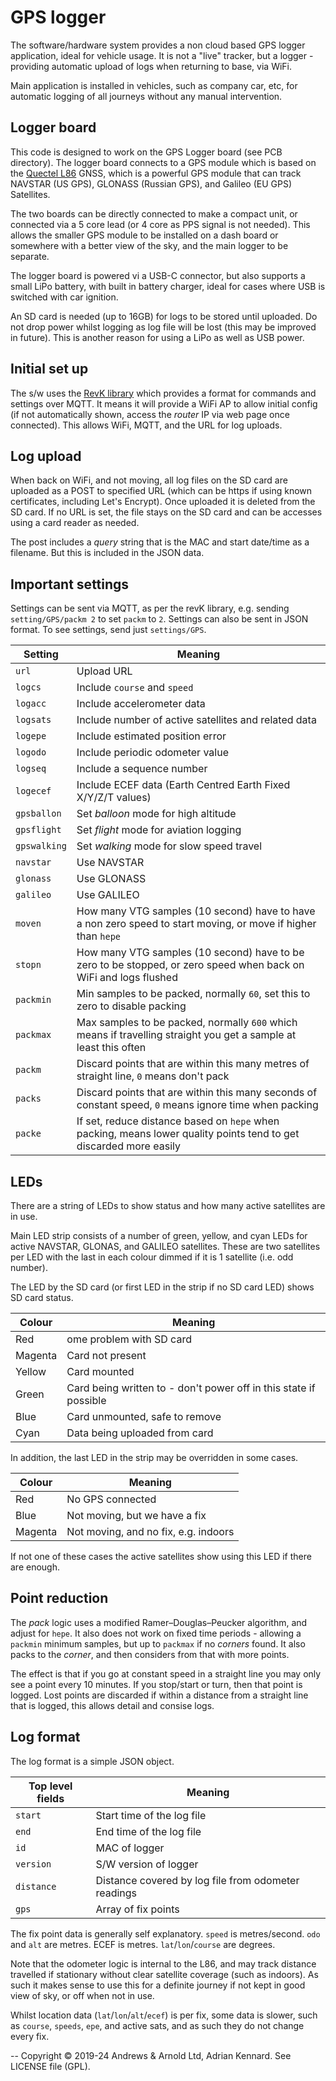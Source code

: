 # GPS logger

The software/hardware system provides a non cloud based GPS logger application, ideal for vehicle usage. It is not a "live" tracker, but a logger - providing automatic upload of logs when returning to base, via WiFi.

Main application is installed in vehicles, such as company car, etc, for automatic logging of all journeys without any manual intervention.

## Logger board

This code is designed to work on the GPS Logger board (see PCB directory). The logger board connects to a GPS module which is based on the [Quectel L86](https://www.quectel.com/wp-content/uploads/pdfupload/Quectel_L86_GNSS_Specification_V1.3.pdf) GNSS, which is a powerful GPS module that can track NAVSTAR (US GPS), GLONASS (Russian GPS), and Galileo (EU GPS) Satellites.

The two boards can be directly connected to make a compact unit, or connected via a 5 core lead (or 4 core as PPS signal is not needed). This allows the smaller GPS module to be installed on a dash board or somewhere with a better view of the sky, and the main logger to be separate.

The logger board is powered vi a USB-C connector, but also supports a small LiPo battery, with built in battery charger, ideal for cases where USB is switched with car ignition.

An SD card is needed (up to 16GB) for logs to be stored until uploaded. Do not drop power whilst logging as log file will be lost (this may be improved in future). This is another reason for using a LiPo as well as USB power.

## Initial set up

The s/w uses the [RevK library](https://github.com/revk/ESP32-RevK) which provides a format for commands and settings over MQTT. It means it will provide a WiFi AP to allow initial config (if not automatically shown, access the *router* IP via web page once connected). This allows WiFi, MQTT, and the URL for log uploads.

## Log upload

When back on WiFi, and not moving, all log files on the SD card are uploaded as a POST to specified URL (which can be https if using known certificates, including Let's Encrypt). Once uploaded it is deleted from the SD card. If no URL is set, the file stays on the SD card and can be accesses using a card reader as needed.

The post includes a *query* string that is the MAC and start date/time as a filename. But this is included in the JSON data.

## Important settings

Settings can be sent via MQTT, as per the revK library, e.g. sending `setting/GPS/packm 2` to set `packm` to `2`. Settings can also be sent in JSON format. To see settings, send just `settings/GPS`.

|Setting|Meaning|
|-------|-------|
|`url`|Upload URL|
|`logcs`|Include `course` and `speed`|
|`logacc`|Include accelerometer data|
|`logsats`|Include number of active satellites and related data|
|`logepe`|Include estimated position error|
|`logodo`|Include periodic odometer value|
|`logseq`|Include a sequence number|
|`logecef`|Include ECEF data (Earth Centred Earth Fixed X/Y/Z/T values)|
|`gpsballon`|Set *balloon* mode for high altitude|
|`gpsflight`|Set *flight* mode for aviation logging|
|`gpswalking`|Set *walking* mode for slow speed travel|
|`navstar`|Use NAVSTAR|
|`glonass`|Use GLONASS|
|`galileo`|Use GALILEO|
|`moven`|How many VTG samples (10 second) have to have a non zero speed to start moving, or move if higher than `hepe`|
|`stopn`|How many VTG samples (10 second) have to be zero to be stopped, or zero speed when back on WiFi and logs flushed|
|`packmin`|Min samples to be packed, normally `60`, set this to zero to disable packing|
|`packmax`|Max samples to be packed, normally `600` which means if travelling straight you get a sample at least this often|
|`packm`|Discard points that are within this many metres of straight line, `0` means don't pack|
|`packs`|Discard points that are within this many seconds of constant speed, `0` means ignore time when packing|
|`packe`|If set, reduce distance based on `hepe` when packing, means lower quality points tend to get discarded more easily|

## LEDs

There are a string of LEDs to show status and how many active satellites are in use.

Main LED strip consists of a number of green, yellow, and cyan LEDs for active NAVSTAR, GLONAS, and GALILEO satellites. These are two satellites per LED with the last in each colour dimmed if it is 1 satellite (i.e. odd number).

The LED by the SD card (or first LED in the strip if no SD card LED) shows SD card status.

|Colour|Meaning|
|------|-------|
|Red|ome problem with SD card|
|Magenta|Card not present|
|Yellow|Card mounted|
|Green|Card being written to - don't power off in this state if possible|
|Blue|Card unmounted, safe to remove|
|Cyan|Data being uploaded from card|

In addition, the last LED in the strip may be overridden in some cases.

|Colour|Meaning|
|------|-------|
|Red|No GPS connected|
|Blue|Not moving, but we have a fix|
|Magenta|Not moving, and no fix, e.g. indoors|

If not one of these cases the active satellites show using this LED if there are enough.

## Point reduction

The *pack* logic uses a modified Ramer–Douglas–Peucker algorithm, and adjust for `hepe`. It also does not work on fixed time periods - allowing a `packmin` minimum samples, but up to `packmax` if no *corners* found. It also packs to the *corner*, and then considers from that with more points.

The effect is that if you go at constant speed in a straight line you may only see a point every 10 minutes. If you stop/start or turn, then that point is logged. Lost points are discarded if within a distance from a straight line that is logged, this allows detail and consise logs.

## Log format

The log format is a simple JSON object.

|Top level fields|Meaning|
|----------------|-------|
|`start`|Start time of the log file|
|`end`|End time of the log file|
|`id`|MAC of logger|
|`version`|S/W version of logger|
|`distance`|Distance covered by log file from odometer readings|
|`gps`|Array of fix points|

The fix point data is generally self explanatory. `speed` is metres/second. `odo` and `alt` are metres. ECEF is metres. `lat`/`lon`/`course` are degrees.

Note that the odometer logic is internal to the L86, and may track distance travelled if stationary without clear satellite coverage (such as indoors). As such it makes sense to use this for a definite journey if not kept in good view of sky, or off when not in use.

Whilst location data (`lat`/`lon`/`alt`/`ecef`) is per fix, some data is slower, such as `course`, `speeds`, `epe`, and active sats, and as such they do not change every fix.

--
Copyright © 2019-24 Andrews & Arnold Ltd, Adrian Kennard. See LICENSE file (GPL).
